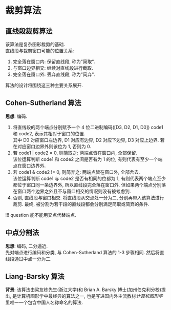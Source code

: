 # 裁剪算法

## 直线段裁剪算法

该算法是复杂图形裁剪的基础.  
直线段与裁剪窗口可能的位置关系:

1. 完全落在窗口内: 保留直线段, 称为"简取".
2. 与窗口边界相交: 继续对直线段进行截取.
3. 完全落在窗口外: 丢弃直线段, 称为"简弃".

算法的设计将围绕这三种主要关系展开.  

## Cohen-Sutherland 算法

**思想**: 编码.  

1. 将直线段的两个端点分别赋予一个 4 位二进制编码([D3, D2, D1, D0]) code1 和 code2, 表示其相对于窗口的位置.  
   其中 D0 对应窗口左边界, D1 对应有边界, D2 对应下边界, D3 对应上边界. 若在对应窗口边界外则该位为 1, 否则为 0.
2. 若 code1 | code2 = 0, 则简取之: 两端点皆在窗口内, 全部保留.  
   该位运算判断 code1 和 code2 之间是否有为 1 的位, 有则代表有至少一个端点在窗口边界外.
3. 若 code1 & code2 != 0, 则简弃之: 两端点皆在窗口外, 全部舍去.  
   该位运算判断 code1 与 code2 是否有相同的位都为 1, 有则代表两个端点至少都位于窗口同一条边界外, 所以直线段完全落在窗口外. 但如果两个端点分别落在窗口两个边界之外且不与窗口相交的情况则没有被考虑到.
4. 否则, 直线段与窗口相交. 将直线段从交点处一分为二, 分别再带入该算法进行裁剪.
   最终, 被分割为若干段的直线段都会分别满足简取或简弃的条件.

!!! question
    能不能用交点代替端点.  

## 中点分割法

**思想**: 编码, 二分逼近.  
先对端点进行编码和分类, 与 Cohen-Sutherland 算法的 1-3 步骤相同. 然后将直线段通过中点一分为二.

## Liang-Barsky 算法

**背景**: 该算法由梁友栋先生(浙江大学)和 Brian A. Barsky 博士(加州伯克利分校)提出, 是计算机图形学中最经典的算法之一, 也是写进国内外主流教材*计算机图形学*里唯一一个包含中国人名称命名的算法.  
